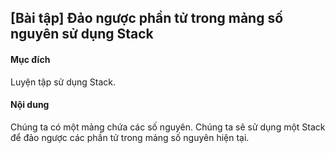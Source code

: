 ## [Bài tập] Đảo ngược phần tử trong mảng số nguyên sử dụng Stack
#### Mục đích
Luyện tập sử dụng Stack.

#### Nội dung
Chúng ta có một mảng chứa các số nguyên. Chúng ta sẽ sử dụng một Stack để đảo ngược các phần tử trong mảng số nguyên hiện tại.

